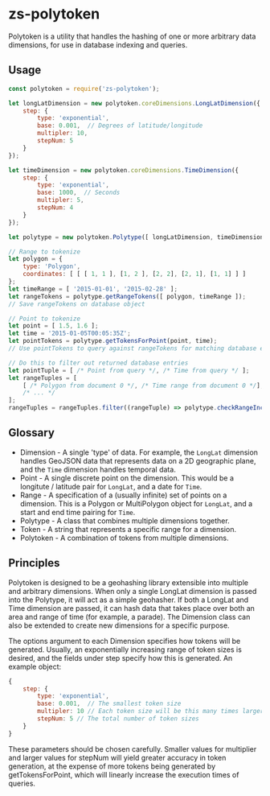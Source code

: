 # zs-polytoken

Polytoken is a utility that handles the hashing of one or more arbitrary data dimensions, for use in
database indexing and queries.

## Usage

```javascript
const polytoken = require('zs-polytoken');

let longLatDimension = new polytoken.coreDimensions.LongLatDimension({
	step: {
		type: 'exponential',
		base: 0.001,  // Degrees of latitude/longitude
		multipler: 10,
		stepNum: 5
	}
});

let timeDimension = new polytoken.coreDimensions.TimeDimension({
	step: {
		type: 'exponential',
		base: 1000,  // Seconds
		multipler: 5,
		stepNum: 4
	}
});

let polytype = new polytoken.Polytype([ longLatDimension, timeDimension ]);

// Range to tokenize
let polygon = {
	type: 'Polygon',
	coordinates: [ [ [ 1, 1 ], [1, 2 ], [2, 2], [2, 1], [1, 1] ] ]
};
let timeRange = [ '2015-01-01', '2015-02-28' ];
let rangeTokens = polytype.getRangeTokens([ polygon, timeRange ]);
// Save rangeTokens on database object

// Point to tokenize
let point = [ 1.5, 1.6 ];
let time = '2015-01-05T00:05:35Z';
let pointTokens = polytype.getTokensForPoint(point, time);
// Use pointTokens to query against rangeTokens for matching database entries

// Do this to filter out returned database entries
let pointTuple = [ /* Point from query */, /* Time from query */ ];
let rangeTuples = [
	[ /* Polygon from document 0 */, /* Time range from document 0 */],
	/* ... */
];
rangeTuples = rangeTuples.filter((rangeTuple) => polytype.checkRangeInclusion(rangeTuple, pointTuple);
```

## Glossary

- Dimension - A single 'type' of data. For example, the `LongLat` dimension handles GeoJSON data that represents
    data on a 2D geographic plane, and the `Time` dimension handles temporal data.
- Point - A single discrete point on the dimension. This would be a longitute / latitude pair for `LongLat`, and
    a date for `Time`.
- Range - A specification of a (usually infinite) set of points on a dimension. This is a Polygon or MultiPolygon
    object for `LongLat`, and a start and end time pairing for `Time`.
- Polytype - A class that combines multiple dimensions together.
- Token - A string that represents a specific range for a dimension.
- Polytoken - A combination of tokens from multiple dimensions.

## Principles

Polytoken is designed to be a geohashing library extensible into multiple and arbitrary dimensions. When only a
single LongLat dimension is passed into the Polytype, it will act as a simple geohasher. If both a LongLat and Time
dimension are passed, it can hash data that takes place over both an area and range of time (for example, a parade).
The Dimension class can also be extended to create new dimensions for a specific purpose.

The options argument to each Dimension specifies how tokens will be generated. Usually, an exponentially increasing
range of token sizes is desired, and the fields under step specify how this is generated. An example object:

```javascript
{
	step: {
		type: 'exponential',
		base: 0.001,  // The smallest token size
		multipler: 10 // Each token size will be this many times larger than the previous one
		stepNum: 5 // The total number of token sizes
	}
}
```

These parameters should be chosen carefully. Smaller values for multiplier and larger values for stepNum will yield
greater accuracy in token generation, at the expense of more tokens being generated by getTokensForPoint, which
will linearly increase the execution times of queries.
